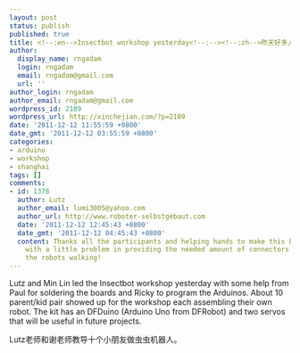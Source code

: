 ```yaml
---
layout: post
status: publish
published: true
title: <!--:en-->Insectbot workshop yesterday<!--:--><!--:zh-->昨天好多人来做虫虫机器人<!--:-->
author:
  display_name: rngadam
  login: rngadam
  email: rngadam@gmail.com
  url: ''
author_login: rngadam
author_email: rngadam@gmail.com
wordpress_id: 2109
wordpress_url: http://xinchejian.com/?p=2109
date: '2011-12-12 11:55:59 +0800'
date_gmt: '2011-12-12 03:55:59 +0800'
categories:
- arduino
- workshop
- shanghai
tags: []
comments:
- id: 1378
  author: Lutz
  author_email: lumi3005@yahoo.com
  author_url: http://www.roboter-selbstgebaut.com
  date: '2011-12-12 12:45:43 +0800'
  date_gmt: '2011-12-12 04:45:43 +0800'
  content: Thanks all the participants and helping hands to make this happen. Even
    with a little problem in providing the needed amount of connectors we got all
    the robots walking!
---
```

<p><!--:en-->Lutz and Min Lin led the Insectbot workshop yesterday with some help from Paul for soldering the boards and Ricky to program the Arduinos. About 10 parent&#47;kid pair showed up for the workshop each assembling their own robot. The kit has an DFDuino (Arduino Uno from DFRobot) and two servos that will be useful in future projects.</p>
<p><img src="http:&#47;&#47;xinchejian.com&#47;wp-content&#47;uploads&#47;2011&#47;12&#47;IMG_0318-300x225.jpg" alt="" &#47;><br />
<img src="http:&#47;&#47;xinchejian.com&#47;wp-content&#47;uploads&#47;2011&#47;12&#47;IMG_0319-300x225.jpg" alt="" &#47;><!--:--><!--:zh-->Lutz老师和谢老师教导十个小朋友做虫虫机器人。</p>
<p><img src="http:&#47;&#47;xinchejian.com&#47;wp-content&#47;uploads&#47;2011&#47;12&#47;IMG_0318-300x225.jpg" alt="" &#47;><br />
<img src="http:&#47;&#47;xinchejian.com&#47;wp-content&#47;uploads&#47;2011&#47;12&#47;IMG_0319-300x225.jpg" alt="" &#47;><!--:--></p>
